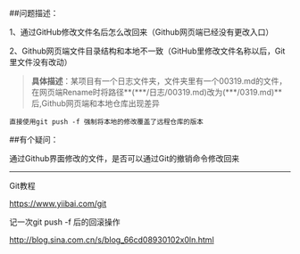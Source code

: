 ##问题描述：

1、通过GitHub修改文件名后怎么改回来（Github网页端已经没有更改入口）
	

2、Github网页端文件目录结构和本地不一致（GitHub里修改文件名称以后，Git里文件没有改动）
>**具体描述**：某项目有一个日志文件夹，文件夹里有一个00319.md的文件，在网页端Rename时将路径**(\*\*\*/日志/00319.md)改为(\*\*\*/0319.md)**后,Github网页端和本地仓库出现差异
	
	直接使用git push -f 强制将本地的修改覆盖了远程仓库的版本

##有个疑问：

通过Github界面修改的文件，是否可以通过Git的撤销命令修改回来

---
Git教程

https://www.yiibai.com/git

记一次git push -f 后的回滚操作

http://blog.sina.com.cn/s/blog_66cd08930102x0ln.html